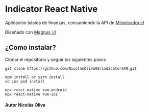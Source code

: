 # Indicator React Native

Aplicación básica de finanzas, consumiendo la API de [Miindicador.cl](https://mindicador.cl/api)

Diseñado con [Magnus UI](https://magnus-ui.com/)

## ¿Como instalar?

Clonar el repositorio y seguir los siguientes pasos
```
git clone https://github.com/NicolasOliva98/indicatorsRN.git

npm install or yarn install 
cd ios pod install 

npx react-native run-android
npx react-native run-ios

```
#### Autor Nicolás Oliva
